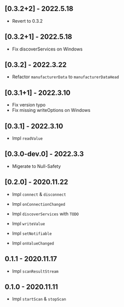 ## [0.3.2+2] - 2022.5.18

- Revert to 0.3.2

## [0.3.2+1] - 2022.5.18

- Fix discoverServices on Windows

## [0.3.2] - 2022.3.22

- Refactor `manufacturerData` to `manufacturerDataHead`

## [0.3.1+1] - 2022.3.10

- Fix version typo
- Fix missing writeOptions on Windows

## [0.3.1] - 2022.3.10

- Impl `readValue`

## [0.3.0-dev.0] - 2022.3.3

- Migerate to Null-Safety

## [0.2.0] - 2020.11.22

- Impl `connect` & `disconnect`
- Impl `onConnectionChanged`

- Impl `discoverServices` with `TODO`

- Impl `writeValue`

- Impl `setNotifiable`
- Impl `onValueChanged`

## 0.1.1 - 2020.11.17

* Impl `scanResultStream`

## 0.1.0 - 2020.11.11

* Impl `startScan` & `stopScan`
